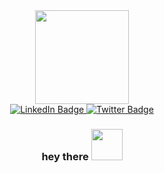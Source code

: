 <div id="header" align="center">
  <img src="https://media.giphy.com/media/ZVik7pBtu9dNS/giphy.gif" width="150"/>
</div>

<div id="badges" align="center">
  <a href="">
    <img src="https://img.shields.io/badge/LinkedIn-blue?style=for-the-badge&logo=linkedin&logoColor=white" alt="LinkedIn Badge"/>
  </a>
  <a href="">
    <img src="https://img.shields.io/badge/Twitter-blue?style=for-the-badge&logo=twitter&logoColor=white" alt="Twitter Badge"/>
  </a>
</div>
<div id="count" align="center">
<img src="https://komarev.com/ghpvc/?username=desaiViraj&style=flat-square&color=blue" alt=""/>
</div>
<div id="msg" align="center">
<h3>
  hey there
  <img src="https://media.giphy.com/media/hvRJCLFzcasrR4ia7z/giphy.gif" width="50"/>
</h3>
</div>

